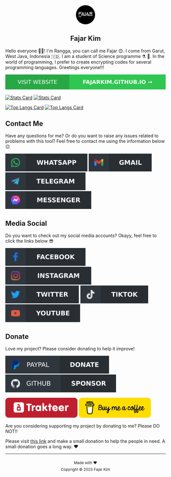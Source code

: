 <div align="center">
  <a href="https://github.com/FajarKim"><img src="images/photo-profile.png" width="60" alt="Fajar Kim"></a>
  <h2>Fajar Kim</h2>
</div>

Hello everyone 👋🏻! I'm Rangga, you can call me Fajar 😊. I come from Garut, West Java, Indonesia 🇮🇩. I am a student of Science programme ⚗️ 🔬. In the world of programming, I prefer to create encrypting codes for several programming languages. Greetings everyone!!!

<div align="center">

[![Visit Website](images/buttons/visit-website.svg)](https://fajarkim.github.io)
</div>

[![Stats Card](https://github-readme-stats.vercel.app/api?username=FajarKim&theme=default&count_commits=true&show_icons=true&hide_border=false#gh-light-mode-only)](https://github.com/FajarKim)
[![Stats Card](https://github-readme-stats.vercel.app/api?username=FajarKim&theme=dark&count_commits=true&show_icons=true&hide_border=false#gh-dark-mode-only)](https://github.com/FajarKim)

[![Top Langs Card](https://github-readme-stats.vercel.app/api/top-langs?username=FajarKim&theme=default&langs_count=20&layout=pie&hide_border=false#gh-light-mode-only)](https://github.com/FajarKim)
[![Top Langs Card](https://github-readme-stats.vercel.app/api/top-langs?username=FajarKim&theme=dark&langs_count=20&layout=pie&hide_border=false#gh-dark-mode-only)](https://github.com/FajarKim)

## Contact Me
Have any questions for me? Or do you want to raise any issues related to problems with this tool? Feel free to contact me using the information below 😉

[![WhatsApp](images/buttons/whatsapp-button.svg)](https://wa.me/6285659850910)
[![Gmail](images/buttons/gmail-button.svg)](mailto:fajarrkim@gmail.com)
[![Telegram](images/buttons/telegram-button.svg)](https://t.me/FajarThea)
[![Messenger](images/buttons/messenger-button.svg)](https://m.me/fajarrkim)

## Media Social
Do you want to check out my social media accounts? Okayy, feel free to click the links below 😎

[![Facebook](images/buttons/facebook-button.svg)](https://facebook.com/fajarrkim)
[![Instagram](images/buttons/instagram-button.svg)](https://instagram.com/fajarkim_)
[![Twitter](images/buttons/twitter-button.svg)](https://twitter.com/fajarkim_)
[![TikTok](images/buttons/tiktok-button.svg)](https://tiktok.com/@fajarkim_)
[![YouTube](images/buttons/youtube-button.svg)](https://youtube.com/@FajarHacker)

## Donate
Love my project? Please consider donating to help it improve!

[![Paypal Donate](images/buttons/paypal-donate.svg)](https://paypal.me/agusbirawan)
[![GitHub Sponsor](images/buttons/github-sponsor.svg)](https://github.com/sponsors/FajarKim)

<a href="https://trakteer.id/FajarKim"><img src="images/buttons/trakteer.svg" width="45%" alt="Trakteer"/></a>
<a href="https://www.buymeacoffee.com/FajarKim"><img src="images/buttons/buymeacoffee.svg" width="45%" alt="Buy Me a Coffee"/></a>

Are you considering supporting my project by donating to me? Please DO NOT!!

Please visit [this link](DONATE.md) and make a small donation to help the people in need. A small donation goes a long way. ❤️

---

<p align="center"><sub>Made with ❤️</br>Copyright © 2023 Fajar Kim</sub></p>